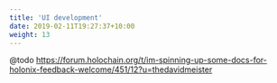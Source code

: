 ```yaml
---
title: 'UI development'
date: 2019-02-11T19:27:37+10:00
weight: 13
---
```


@todo https://forum.holochain.org/t/im-spinning-up-some-docs-for-holonix-feedback-welcome/451/12?u=thedavidmeister
